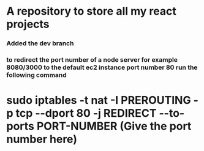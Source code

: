 # A repository to store all my react projects
### Added the dev branch
### to redirect the port number of a node server for example 8080/3000 to the default ec2 instance port number 80 run the following command
# sudo iptables -t nat -I PREROUTING -p tcp --dport 80 -j REDIRECT --to-ports PORT-NUMBER (Give the port number here)
